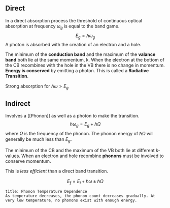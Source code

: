 ## Direct
In a direct absorption process the threshold of continuous optical absorption at frequency $\omega_g$ is equal to the band game.
$$E_g = \hbar \omega_g$$
A photon is absorbed with the creation of an electron and a hole.

The minimum of the **conduction band** and the maximum of the **valance band** both lie at the same momentum, k.
When the electron at the bottom of the CB recombines with the hole in the VB there is no change in momentum. 
**Energy is conserved** by emitting a photon. This is called a **Radiative Transition**.

Strong absorption for $\hbar\omega \gt E_g$

## Indirect
Involves a [[Phonon]] as well as a photon to make the transition.
$$\hbar \omega_g = E_g + \hbar \Omega$$ where $\Omega$ is the frequency of the phonon.
The phonon energy of $\hbar \Omega$ will generally be much less than $E_g$.

The minimum of the CB and the maximum of the VB both lie at different k-values. When an electron and hole recombine **phonons** must be involved to conserve momentum.

This is *less efficient* than a direct band transition.

$$E_f = E_i + \hbar\omega \pm \hbar \Omega$$
```ad-tip
title: Phonon Temperature Dependence
As temperature decreases, the phonon count decreases gradually. At very low temperature, no phonons exist with enough energy.
```
